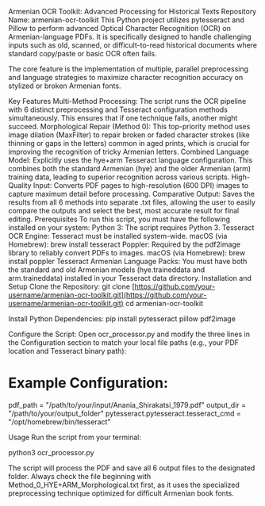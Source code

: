 Armenian OCR Toolkit: Advanced Processing for Historical Texts
Repository Name: armenian-ocr-toolkit
This Python project utilizes pytesseract and Pillow to perform advanced Optical Character Recognition (OCR) on Armenian-language PDFs. It is specifically designed to handle challenging inputs such as old, scanned, or difficult-to-read historical documents where standard copy/paste or basic OCR often fails.

The core feature is the implementation of multiple, parallel preprocessing and language strategies to maximize character recognition accuracy on stylized or broken Armenian fonts.

Key Features
Multi-Method Processing: The script runs the OCR pipeline with 6 distinct preprocessing and Tesseract configuration methods simultaneously. This ensures that if one technique fails, another might succeed.
Morphological Repair (Method 0): This top-priority method uses image dilation (MaxFilter) to repair broken or faded character strokes (like thinning or gaps in the letters) common in aged prints, which is crucial for improving the recognition of tricky Armenian letters.
Combined Language Model: Explicitly uses the hye+arm Tesseract language configuration. This combines both the standard Armenian (hye) and the older Armenian (arm) training data, leading to superior recognition across various scripts.
High-Quality Input: Converts PDF pages to high-resolution (600 DPI) images to capture maximum detail before processing.
Comparative Output: Saves the results from all 6 methods into separate .txt files, allowing the user to easily compare the outputs and select the best, most accurate result for final editing.
Prerequisites
To run this script, you must have the following installed on your system:
Python 3: The script requires Python 3.
Tesseract OCR Engine: Tesseract must be installed system-wide.
macOS (via Homebrew): brew install tesseract
Poppler: Required by the pdf2image library to reliably convert PDFs to images.
macOS (via Homebrew): brew install poppler
Tesseract Armenian Language Packs: You must have both the standard and old Armenian models (hye.traineddata and arm.traineddata) installed in your Tesseract data directory.
Installation and Setup
Clone the Repository:
git clone [https://github.com/your-username/armenian-ocr-toolkit.git](https://github.com/your-username/armenian-ocr-toolkit.git)
cd armenian-ocr-toolkit

Install Python Dependencies:
pip install pytesseract pillow pdf2image

Configure the Script: Open ocr_processor.py and modify the three lines in the Configuration section to match your local file paths (e.g., your PDF location and Tesseract binary path):

# Example Configuration:

pdf_path = "/path/to/your/input/Anania_Shirakatsi_1979.pdf"
output_dir = "/path/to/your/output_folder"
pytesseract.pytesseract.tesseract_cmd = "/opt/homebrew/bin/tesseract"

Usage
Run the script from your terminal:

python3 ocr_processor.py

The script will process the PDF and save all 6 output files to the designated folder. Always check the file beginning with Method_0_HYE+ARM_Morphological.txt first, as it uses the specialized preprocessing technique optimized for difficult Armenian book fonts.
